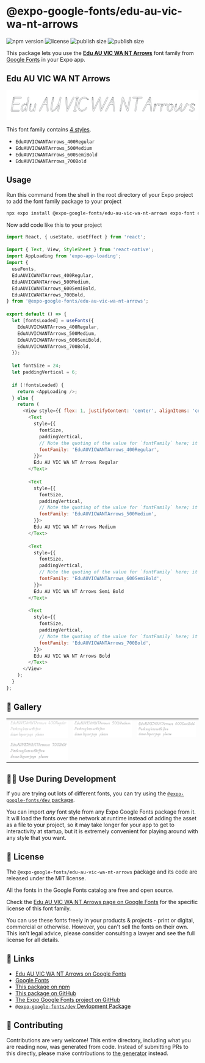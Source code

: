 # @expo-google-fonts/edu-au-vic-wa-nt-arrows

![npm version](https://flat.badgen.net/npm/v/@expo-google-fonts/edu-au-vic-wa-nt-arrows)
![license](https://flat.badgen.net/github/license/expo/google-fonts)
![publish size](https://flat.badgen.net/packagephobia/install/@expo-google-fonts/edu-au-vic-wa-nt-arrows)
![publish size](https://flat.badgen.net/packagephobia/publish/@expo-google-fonts/edu-au-vic-wa-nt-arrows)

This package lets you use the [**Edu AU VIC WA NT Arrows**](https://fonts.google.com/specimen/Edu+AU+VIC+WA+NT+Arrows) font family from [Google Fonts](https://fonts.google.com/) in your Expo app.

## Edu AU VIC WA NT Arrows

![Edu AU VIC WA NT Arrows](./font-family.png)

This font family contains [4 styles](#-gallery).

- `EduAUVICWANTArrows_400Regular`
- `EduAUVICWANTArrows_500Medium`
- `EduAUVICWANTArrows_600SemiBold`
- `EduAUVICWANTArrows_700Bold`

## Usage

Run this command from the shell in the root directory of your Expo project to add the font family package to your project
```sh
npx expo install @expo-google-fonts/edu-au-vic-wa-nt-arrows expo-font expo-app-loading
```

Now add code like this to your project
```js
import React, { useState, useEffect } from 'react';

import { Text, View, StyleSheet } from 'react-native';
import AppLoading from 'expo-app-loading';
import {
  useFonts,
  EduAUVICWANTArrows_400Regular,
  EduAUVICWANTArrows_500Medium,
  EduAUVICWANTArrows_600SemiBold,
  EduAUVICWANTArrows_700Bold,
} from '@expo-google-fonts/edu-au-vic-wa-nt-arrows';

export default () => {
  let [fontsLoaded] = useFonts({
    EduAUVICWANTArrows_400Regular,
    EduAUVICWANTArrows_500Medium,
    EduAUVICWANTArrows_600SemiBold,
    EduAUVICWANTArrows_700Bold,
  });

  let fontSize = 24;
  let paddingVertical = 6;

  if (!fontsLoaded) {
    return <AppLoading />;
  } else {
    return (
      <View style={{ flex: 1, justifyContent: 'center', alignItems: 'center' }}>
        <Text
          style={{
            fontSize,
            paddingVertical,
            // Note the quoting of the value for `fontFamily` here; it expects a string!
            fontFamily: 'EduAUVICWANTArrows_400Regular',
          }}>
          Edu AU VIC WA NT Arrows Regular
        </Text>

        <Text
          style={{
            fontSize,
            paddingVertical,
            // Note the quoting of the value for `fontFamily` here; it expects a string!
            fontFamily: 'EduAUVICWANTArrows_500Medium',
          }}>
          Edu AU VIC WA NT Arrows Medium
        </Text>

        <Text
          style={{
            fontSize,
            paddingVertical,
            // Note the quoting of the value for `fontFamily` here; it expects a string!
            fontFamily: 'EduAUVICWANTArrows_600SemiBold',
          }}>
          Edu AU VIC WA NT Arrows Semi Bold
        </Text>

        <Text
          style={{
            fontSize,
            paddingVertical,
            // Note the quoting of the value for `fontFamily` here; it expects a string!
            fontFamily: 'EduAUVICWANTArrows_700Bold',
          }}>
          Edu AU VIC WA NT Arrows Bold
        </Text>
      </View>
    );
  }
};

```

## 🔡 Gallery


||||
|-|-|-|
|![EduAUVICWANTArrows_400Regular](./EduAUVICWANTArrows_400Regular.ttf.png)|![EduAUVICWANTArrows_500Medium](./EduAUVICWANTArrows_500Medium.ttf.png)|![EduAUVICWANTArrows_600SemiBold](./EduAUVICWANTArrows_600SemiBold.ttf.png)||
|![EduAUVICWANTArrows_700Bold](./EduAUVICWANTArrows_700Bold.ttf.png)||||


## 👩‍💻 Use During Development

If you are trying out lots of different fonts, you can try using the [`@expo-google-fonts/dev` package](https://github.com/expo/google-fonts/tree/master/font-packages/dev#readme).

You can import *any* font style from any Expo Google Fonts package from it. It will load the fonts
over the network at runtime instead of adding the asset as a file to your project, so it may take longer
for your app to get to interactivity at startup, but it is extremely convenient
for playing around with any style that you want.

## 📖 License

The `@expo-google-fonts/edu-au-vic-wa-nt-arrows` package and its code are released under the MIT license.

All the fonts in the Google Fonts catalog are free and open source.

Check the [Edu AU VIC WA NT Arrows page on Google Fonts](https://fonts.google.com/specimen/Edu+AU+VIC+WA+NT+Arrows) for the specific license of this font family.

You can use these fonts freely in your products & projects - print or digital, commercial or otherwise. However, you can't sell the fonts on their own. This isn't legal advice, please consider consulting a lawyer and see the full license for all details.

## 🔗 Links

- [Edu AU VIC WA NT Arrows on Google Fonts](https://fonts.google.com/specimen/Edu+AU+VIC+WA+NT+Arrows)
- [Google Fonts](https://fonts.google.com/)
- [This package on npm](https://www.npmjs.com/package/@expo-google-fonts/edu-au-vic-wa-nt-arrows)
- [This package on GitHub](https://github.com/expo/google-fonts/tree/master/font-packages/edu-au-vic-wa-nt-arrows)
- [The Expo Google Fonts project on GitHub](https://github.com/expo/google-fonts)
- [`@expo-google-fonts/dev` Devlopment Package](https://github.com/expo/google-fonts/tree/master/font-packages/dev)

## 🤝 Contributing

Contributions are very welcome! This entire directory, including what you are reading now, was generated from code. Instead of submitting PRs to this directly, please make contributions to [the generator](https://github.com/expo/google-fonts/tree/master/packages/generator) instead.

